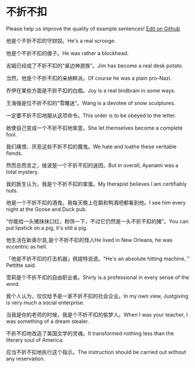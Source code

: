 # 不折不扣

Please help us improve the quality of example sentences! [Edit on Github](https://github.com/jiyushe/jiyu-example-sentence-source/blob/main/chinese/buzhebukou.md)

<p><span class="chinese">他是个不折不扣的守财奴。</span><span class="english">He's a real scrooge.</span></p>

<p><span class="chinese">他是个不折不扣的傻子。</span><span class="english">He was rather a blockhead.</span></p>

<p><span class="chinese">吉姆已经成了不折不扣的“桌边神游族”。</span><span class="english">Jim has become a real desk potato.</span></p>

<p><span class="chinese">当然，他是个不折不扣的亲纳粹派。</span><span class="english">Of course he was a plain pro-Nazi.</span></p>

<p><span class="chinese">乔伊在某些方面是不折不扣的白痴。</span><span class="english">Joy is a real birdbrain in some ways.</span></p>

<p><span class="chinese">王海强是位不折不扣的“雪雕迷”。</span><span class="english">Wang is a devotee of snow sculptures.</span></p>

<p><span class="chinese">一定要不折不扣地服从这项命令。</span><span class="english">This order is to be obeyed to the letter.</span></p>

<p><span class="chinese">她使自己变成一个不折不扣地笨疍。</span><span class="english">She let themselves become a complete fool.</span></p>

<p><span class="chinese">我们痛恨、厌恶这些不折不扣的魔鬼。</span><span class="english">We hate and loathe these veritable fiends.</span></p>

<p><span class="chinese">然而总而言之，绫波是一个不折不扣的迷团。</span><span class="english">But in overall, Ayanami was a total mystery.</span></p>

<p><span class="chinese">我的医生认为，我是个不折不扣的笨蛋。</span><span class="english">My therapist believes I am certifiably nuts.</span></p>

<p><span class="chinese">他是一个不折不扣的酒鬼，我每天晚上在鹅和鸭酒吧都看到他。</span><span class="english">I see him every night at the Goose and Duck pub.</span></p>

<p><span class="chinese">“你能给一头猪抹抹口红，粉饰一下，不过它仍然是一头不折不扣的猪”。</span><span class="english">You can put lipstick on a pig, it's still a pig.</span></p>

<p><span class="chinese">他生活在新奥尔良,是个不折不扣的怪人</span><span class="english">He lived in New Orleans, he was eccentric as hell.</span></p>

<p><span class="chinese">「他是不折不扣的打击机器」佩提特说道。</span><span class="english">"He's an absolute hitting machine, " Pettitte said.</span></p>

<p><span class="chinese">雪莉是个不折不扣的自由职业者。</span><span class="english">Shirly is a professional in every sense of the word.</span></p>

<p><span class="chinese">我个人认为，仅仅给予是一家不折不扣的社会企业。</span><span class="english">In my own view, Justgiving is very much a social enterprise.</span></p>

<p><span class="chinese">当我是你的老师的时候，我是个不折不扣的偷梦人。</span><span class="english">When I was your teacher, I was something of a dream stealer.</span></p>

<p><span class="chinese">不折不扣地改造了美国文学的灵魂。</span><span class="english">It transformed nothing less than the literary soul of America.</span></p>

<p><span class="chinese">应当不折不扣地执行这个指示。</span><span class="english">The instruction should be carried out without any reservation.</span></p>

